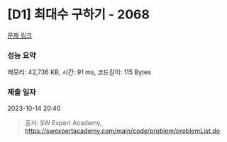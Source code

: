 # [D1] 최대수 구하기 - 2068 

[문제 링크](https://swexpertacademy.com/main/code/problem/problemDetail.do?contestProbId=AV5QQhbqA4QDFAUq) 

### 성능 요약

메모리: 42,736 KB, 시간: 91 ms, 코드길이: 115 Bytes

### 제출 일자

2023-10-14 20:40



> 출처: SW Expert Academy, https://swexpertacademy.com/main/code/problem/problemList.do